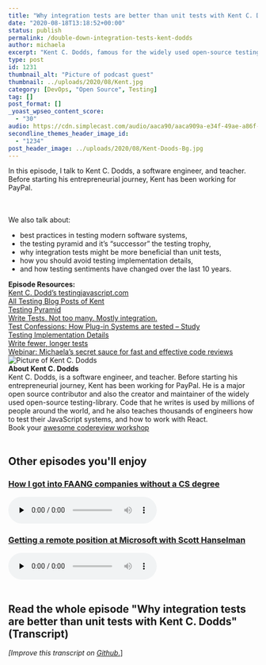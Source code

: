 ```yaml
---
title: "Why integration tests are better than unit tests with Kent C. Dodds"
date: "2020-08-18T13:18:52+00:00"
status: publish
permalink: /double-down-integration-tests-kent-dodds
author: michaela
excerpt: "Kent C. Dodds, famous for the widely used open-source testing-library, tells why integration tests are better than unit tests."
type: post
id: 1231
thumbnail_alt: "Picture of podcast guest"
thumbnail: ../uploads/2020/08/Kent.jpg
category: [DevOps, "Open Source", Testing]
tag: []
post_format: []
_yoast_wpseo_content_score:
  - "30"
audio: https://cdn.simplecast.com/audio/aaca90/aaca909a-e34f-49ae-a86f-f59e4fa807f0/4eafdc01-56ad-4284-bf8f-3bb6a307a936/kent-c-dodds-ready_tc.mp3
secondline_themes_header_image_id:
  - "1234"
post_header_image: ../uploads/2020/08/Kent-Doods-Bg.jpg
---
```

<div class="episode-about">
In this episode, I talk to Kent C. Dodds, a software engineer, and teacher. Before starting his entrepreneurial journey, Kent has been working for PayPal.


<br/> <br/>We also talk about:
<ul>
 <li> best practices in testing modern software systems,</li>
  <li> the testing pyramid and it’s “successor” the testing trophy,</li>
  <li> why integration tests might be more beneficial than unit tests,</li>
  <li> how you should avoid testing implementation details,</li>
  <li> and how testing sentiments have changed over the last 10 years.</li>
</ul>
</div>
<div class=" episode-links">
<b>Episode Resources:</b><br/>
<a href="https://testingjavascript.com/"> Kent C. Dodd’s testingjavascript.com</a><br/>
<a href="https://kentcdodds.com/blog/?q=testing"> All Testing Blog Posts of Kent</a><br/>
<a href="https://martinfowler.com/bliki/TestPyramid.html"> Testing Pyramid</a><br/>
<a href="https://kentcdodds.com/blog/write-tests"> Write Tests. Not too many. Mostly integration.</a><br/>
<a href="https://www.michaelagreiler.com/wp-content/uploads/2020/03/TUD-SERG-2011-010-Test-Confessions.pdf"> Test Confessions: How Plug-in Systems are tested – Study</a><br/>
<a href="https://kentcdodds.com/blog/testing-implementation-details"> Testing Implementation Details</a><br/>
<a href="https://kentcdodds.com/blog/write-fewer-longer-tests"> Write fewer, longer tests</a><br/>
<a href="https://youtu.be/DjIz7dJGHSI"> Webinar: Michaela’s secret sauce for fast and effective code reviews</a><br/>
</div>

<div class="row pt-2 align-items-center">
<div class="col-4 guest-picture">
<img src="../uploads/2020/08/Kent.jpg" alt="Picture of Kent C. Dodds"/>
</div>
<div class="col-8 guest-about">
<b>About Kent C. Dodds</b><br/>
Kent C. Dodds, is a software engineer, and teacher. Before starting his entrepreneurial journey, Kent has been working for PayPal. He is a major open source contributor and also the creator and maintainer of the widely used open-source testing-library.
Code that he writes is used by millions of people around the world, and he also teaches thousands of engineers how to test their JavaScript systems, and how to work with React.
</div>
</div>

<div class="sponsorship">Book your  <a href="https://www.michaelagreiler.com/workshops/">awesome codereview workshop</a></div>
<br/>
<div>
  <h2>Other episodes you'll enjoy</h2>
    <div class="row-md-6">
      <div class="row g-0 border rounded overflow-hidden flex-md-row mb-4 shadow-sm h-md-250 position-relative">
          <div class="col p-4 d-flex flex-column position-static">
            <h3 class="mb-0"><a href="https://software-engineering-unlocked.com/faang-job-without-cs-degree/">How I got into FAANG companies without a CS degree</a></h3>
  <audio controls preload="none">
                <source src="https://cdn.simplecast.com/audio/aaca909a-e34f-49ae-a86f-f59e4fa807f0/episodes/2ec3af9e-9a17-4ccd-95df-0e9b1a03ecc6/audio/66ec2bf9-b1d0-4ae3-868e-9017bb8cc4ee/default_tc.mp3" />
              </audio>
          </div>
        </div>
      </div>
    <div class="row-md-6">
      <div class="row g-0 border rounded overflow-hidden flex-md-row mb-4 shadow-sm h-md-250 position-relative">
          <div class="col p-4 d-flex flex-column position-static">
            <h3 class="mb-0"><a href="https://software-engineering-unlocked.com/episode-2-scott-hanselman/">Getting a remote position at Microsoft with Scott Hanselman</a></h3>
  <audio controls preload="none">
                <source src="https://cdn.simplecast.com/audio/aaca90/aaca909a-e34f-49ae-a86f-f59e4fa807f0/b94c57a5-9afe-4853-be2f-b4d147fb62bf/scott_episode2_ready_tc.mp3" />
              </audio>
          </div>
        </div>
      </div>
</div>
<br/>

## Read the whole episode "Why integration tests are better than unit tests with Kent C. Dodds" (Transcript)

_\[Improve this transcript on [Github](https://github.com/mgreiler/se-unlocked/tree/master/Transcripts)_[.](https://github.com/mgreiler/se-unlocked/tree/master/Transcripts)\]

